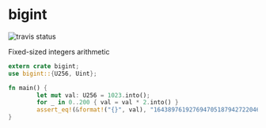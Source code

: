 # bigint

![travis status](https://travis-ci.org/ethcore/bigint.svg?branch=master)

Fixed-sized integers arithmetic

```rust
extern crate bigint;
use bigint::{U256, Uint};

fn main() {
		let mut val: U256 = 1023.into();
		for _ in 0..200 { val = val * 2.into() }
		assert_eq!(&format!("{}", val), "1643897619276947051879427220465009342380213662639797070513307648");
}
